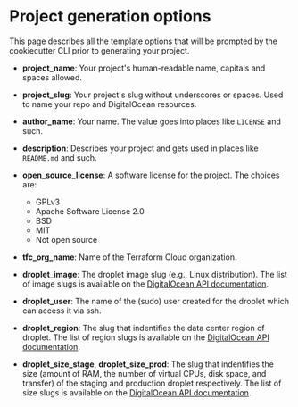 # Project generation options

This page describes all the template options that will be prompted by the cookiecutter CLI prior to generating your project.

- **project_name**:
  Your project's human-readable name, capitals and spaces allowed.

- **project_slug**:
  Your project's slug without underscores or spaces. Used to name your repo and DigitalOcean resources.

- **author_name**:
  Your name. The value goes into places like `LICENSE` and such.

- **description**:
  Describes your project and gets used in places like `README.md` and such.

- **open_source_license**:
  A software license for the project. The choices are:

  - GPLv3
  - Apache Software License 2.0
  - BSD
  - MIT
  - Not open source

- **tfc_org_name**:
  Name of the Terraform Cloud organization.

- **droplet_image**:
  The droplet image slug (e.g., Linux distribution). The list of image slugs is available on the [DigitalOcean API documentation](https://docs.digitalocean.com/reference/api/api-reference/#tag/Images).

- **droplet_user**:
  The name of the (sudo) user created for the droplet which can access it via ssh.

- **droplet_region**:
  The slug that indentifies the data center region of droplet. The list of region slugs is available on the [DigitalOcean API documentation](https://docs.digitalocean.com/reference/api/api-reference/#tag/Regions).

- **droplet_size_stage**, **droplet_size_prod**:
  The slug that indentifies the size (amount of RAM, the number of virtual CPUs, disk space, and transfer) of the staging and production droplet respectively. The list of size slugs is available on the [DigitalOcean API documentation](https://docs.digitalocean.com/reference/api/api-reference/#tag/Sizes).
